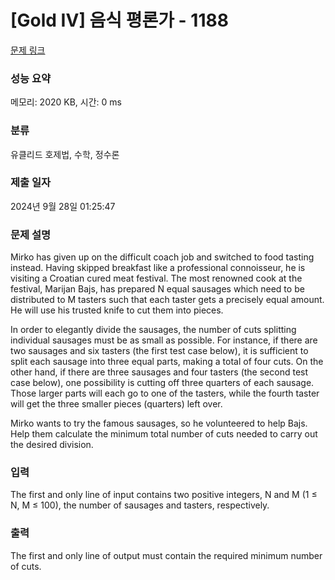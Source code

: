 # [Gold IV] 음식 평론가 - 1188 

[문제 링크](https://www.acmicpc.net/problem/1188) 

### 성능 요약

메모리: 2020 KB, 시간: 0 ms

### 분류

유클리드 호제법, 수학, 정수론

### 제출 일자

2024년 9월 28일 01:25:47

### 문제 설명

<p>Mirko has given up on the difficult coach job and switched to food tasting instead. Having skipped breakfast like a professional connoisseur, he is visiting a Croatian cured meat festival. The most renowned cook at the festival, Marijan Bajs, has prepared N equal sausages which need to be distributed to M tasters such that each taster gets a precisely equal amount. He will use his trusted knife to cut them into pieces. </p>

<p>In order to elegantly divide the sausages, the number of cuts splitting individual sausages must be as small as possible. For instance, if there are two sausages and six tasters (the first test case below), it is sufficient to split each sausage into three equal parts, making a total of four cuts. On the other hand, if there are three sausages and four tasters (the second test case below), one possibility is cutting off three quarters of each sausage. Those larger parts will each go to one of the tasters, while the fourth taster will get the three smaller pieces (quarters) left over. </p>

<p>Mirko wants to try the famous sausages, so he volunteered to help Bajs. Help them calculate the minimum total number of cuts needed to carry out the desired division. </p>

### 입력 

 <p>The first and only line of input contains two positive integers, N and M (1 ≤ N, M ≤ 100), the number of sausages and tasters, respectively.</p>

### 출력 

 <p>The first and only line of output must contain the required minimum number of cuts. </p>

<p> </p>

